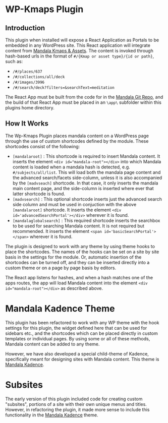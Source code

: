 # WP-Kmaps Plugin

## Introduction
This plugin when installed will expose a React Application as Portals to be embedded in any WordPress site.
This React application will integrate content from [Mandala Kmaps &amp; Assets](https://mandala.library.virginia.edu/).
The content is invoked through hash-based urls in the format of `#/{Kmap or asset type}/{id or path}`, such as:

* `/#/places/637`
* `/#/collections/all/deck`
* `/#/images/3996`
* `/#/search/deck?filters=&searchText=meditation`

The React App must be built from the code for in the [Mandala Git Repo](https://github.com/shanti-uva/mandala-om), and 
the build of that React App must be placed in an `\app\` subfolder within this plugins home directory.

## How It Works
The Wp-Kmaps Plugin places mandala content on a WordPress page through the use of custom shortcodes defined 
by the module. These shortcodes consist of the following:

* `[mandalaroot]` : This shortcode is required to insert Mandala content. It inserts the 
element `<div id="mandala-root"></div>` into which Mandala content is loaded when a
mandala hash is detected, e.g. `#/subjects/all/list`. This will load both the mandala page content and the advanced 
search/facets side-column, unless it is also accompanied by the `[madvseach]` shortcode. In that case, it only inserts 
the mandala main content page, and the side-column is inserted where ever that latter shortcode is found.
* `[madvsearch]` : This optional shortcode inserts just the advanced search side column and must be used in conjuction with 
the above `[mandalaroot]` shortcode. It inserts the element `<div id='advancedSearchPortal'></div>` wherever it is 
found.
* `[mandalaglobalsearch]` : This required shortcode inserts the searchbox to be used for searching Mandala content. 
It is not required but recommended. It inserts the element `<span id='basicSearchPortal'></span>` wherever it is 
found.

The plugin is designed to work with any theme by using theme hooks to place the shortcodes. The names of the hooks 
can be set on a site by site basis in the settings for the module. Or, automatic insertion of the shortcodes can be 
turned off, and they can be inserted directly into a custom theme or on a page by page basis by editors.

The React app listens for hashes, and when a hash matches one of the apps routes, the app will load Mandala content 
into the element `<div id="mandala-root"></div>` as described above.

# Mandala Kadence Theme
This plugin has been refactored to work with any WP theme with the hook settings for this plugin, the widget defined 
here that can be used for sidebars etc., and the shortcodes which can be placed directly in custom templates or 
individual pages. By using some or all of these methods, Mandala content can be added to any theme.

However, we have also developed a special child-theme of Kadence, specifically meant for designing sites with 
Mandala content. This theme is [Mandala Kadence](https://github.com/shanti-uva/mandala-kadence).

# Subsites
The early version of this plugin included code for creating custom "subsites", portions of a site with their own unique 
menus and titles. However, in refactoring the plugin, it made more sense to include this functionality in the
[Mandala Kadence](https://github.com/shanti-uva/mandala-kadence) theme. 
